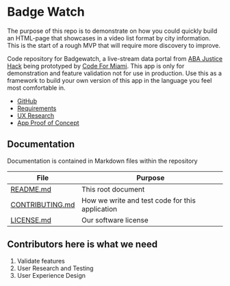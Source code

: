 # Badge Watch

The purpose of this repo is to demonstrate on how you could quickly build an HTML-page that showcases in a video list format by city information. This is the start of a rough MVP that will require more discovery to improve.

Code repository for Badgewatch, a live-stream data portal from
[ABA Justice Hack](https://www.abajusticehack.org/badgewatchg) being prototyped by [Code For Miami](https://www.codeformiami.com). This app is only for demonstration and feature validation not for use in production. Use this as a framework to build your own version of this app in the language you feel most comfortable in.

* [GitHub](https://github.com/HiGregory/BadgeWatchPrototype)
* [Requirements](https://docs.google.com/document/d/1I1_FcCZHoDbR5MEixw9z3RtooUgugUlc1HcrHhcW_Tk/edit?usp=sharing)
* [UX Research](https://projects.invisionapp.com/boards/VN3TI2NZBKE)
* [App Proof of Concept](badgewatch.higregory.com)

## Documentation

Documentation is contained in Markdown files within the repository

| File          | Purpose |
| ------------- | -----------|
| [README.md](README.md) | This root document |
| [CONTRIBUTING.md](CONTRIBUTING.md) | How we write and test code for this application |
| [LICENSE.md](LICENSE.md) | Our software license |

## Contributors here is what we need
1. Validate features
2. User Research and Testing
3. User Experience Design
